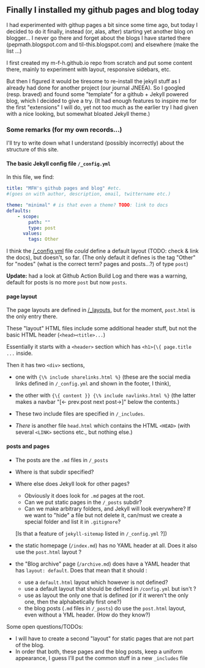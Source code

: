 ## Finally I installed my github pages and blog today

I had experimented with githup pages a bit since some time ago,
but today I decided to do it finally, instead (or, alas, after)
starting yet another blog on blogger... I never go there and
forget about the blogs I have started there (pepmath.blogspot.com
and til-this.blogspot.com) and elsewhere (make the list ...)

I first created my m-f-h.github.io repo from scratch and put some content there,
mainly to experiment with layout, responsive sidebars, etc.

But then I figured it would be tiresome to re-install the jekyll stuff
as I already had done for another project (our journal JNEEA).
So I googled (resp. braved) and found some "template" for a github + Jekyll
powered blog, which I decided to give a try. (It had enough features to inspire
me for the first "extensions" I will do, yet not too much as the earlier
try I had given with a nice looking, but somewhat bloated Jekyll theme.)

### Some remarks (for my own records...)

I'll try to write down what I understand (possibly incorrectly) about 
the structure of this site.

#### The basic Jekyll config file `/_config.yml`
In this file, we find:
```yml
title: "MFH's github pages and blog" #etc.
#(goes on with author, description, email, twittername etc.)

theme: "minimal" # is that even a theme? TODO: link to docs
defaults:
    - scope:
        path: ""
        type: post
      values:
        tags: Other
```
I think the  [/_config.yml](/_config.yml) file *could* define a default layout (TODO: check & link the docs), but doesn't, so far. (The only default it defines is the tag "Other" for "nodes" (what is the correct term? pages and posts...?) of type `post`)

**Update:** had a look at Github Action Build Log and there was a warning, default for posts is no more `post` but now `posts`.

#### page layout
The page layouts are defined in [/_layouts](/_layouts), but for the moment, `post.html` is  the only entry there.

These "layout" HTML files include some additional header stuff, but not the basic HTML header (`<head><title>...`) 

Essentially it starts with a `<header>` section which has `<h1>{\{ page.title ...` inside.

Then it has two `<div>` sections,
* one with
`{\% include sharelinks.html %}` (these are the social media links defined in `/_config.yml` and shown in the footer, I think),
* the other with `{\{ content }} {\% include navlinks.html %}` (the latter makes a navbar "[<- prev.post next post->]" below the contents.)
  
* These two include files are specified in `/_includes`. 
* *There* is another file `head.html` which contains the HTML `<HEAD>` (with several `<LINK>` sections etc., but nothing else.)

#### posts and pages
* The posts are the `.md` files in `/_posts`
* Where is that subdir specified?
* Where else does Jekyll look for other pages?
  * Obviously it does look for `.md` pages at the root.
  * Can we put static pages in the `/_posts` subdir?
  * Can we make arbitrary folders, and Jekyll will look everywhere? If we want to "hide" a file but not delete it, can/must we create a special folder and list it in `.gitignore`?
  
  
  [Is that a feature of `jekyll-sitemap` listed in `/_config.yml` ?])
* the static homepage (`/index.md`) has no YAML header at all. Does it also use the  `post.html` layout ?
* the "Blog archive" page (`/archive.md`) does have a YAML header that has `layout: default`. Does that mean that it should : 
  * use a `default.html` layout which however is not defined?
  * use a default layout that should be defined in `/config.yml` but isn't ?
  * use as layout the only one that is defined (or if it weren't the only one, then the alphabetically first one?)
  * the blog posts (`.md` files in `/_posts`) do use the `post.html` layout, even without a YML header. (How do they know?)

Some open questions/TODOs:

* I will have to create a second "layout" for static pages that are not part of the blog.
* In order that both, these pages and the blog posts, keep a uniform appearance, I guess I'll put the common stuff in a new `_includes` file

